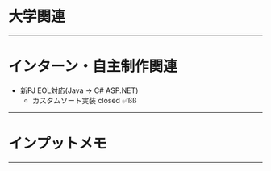# 大学関連
* * *
# インターン・自主制作関連
- 新PJ EOL対応(Java -> C# ASP.NET)
    - カスタムソート実装 closed ✅ßß
* * *
# インプットメモ
* * *

